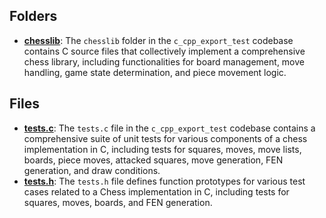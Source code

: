 ## Folders
- **[chesslib](src/chesslib.driver.md)**: The `chesslib` folder in the `c_cpp_export_test` codebase contains C source files that collectively implement a comprehensive chess library, including functionalities for board management, move handling, game state determination, and piece movement logic.

## Files
- **[tests.c](src/tests.c.driver.md)**: The `tests.c` file in the `c_cpp_export_test` codebase contains a comprehensive suite of unit tests for various components of a chess implementation in C, including tests for squares, moves, move lists, boards, piece moves, attacked squares, move generation, FEN generation, and draw conditions.
- **[tests.h](src/tests.h.driver.md)**: The `tests.h` file defines function prototypes for various test cases related to a Chess implementation in C, including tests for squares, moves, boards, and FEN generation.
